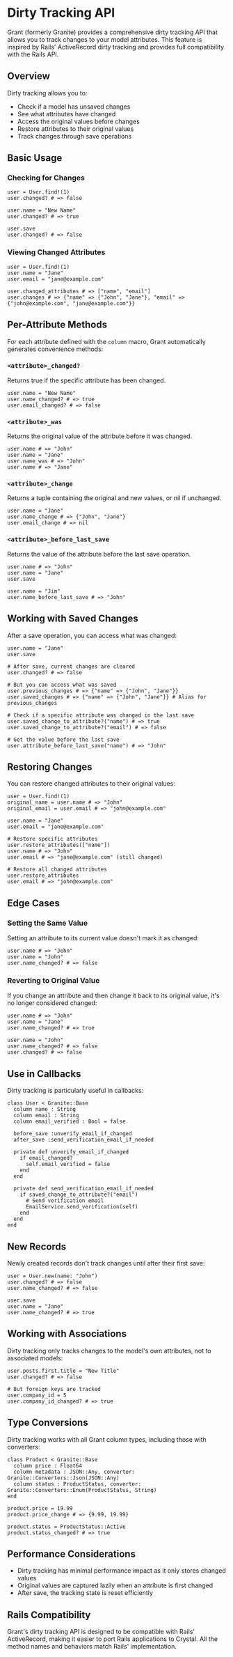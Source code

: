 # Dirty Tracking API

Grant (formerly Granite) provides a comprehensive dirty tracking API that allows you to track changes to your model attributes. This feature is inspired by Rails' ActiveRecord dirty tracking and provides full compatibility with the Rails API.

## Overview

Dirty tracking allows you to:
- Check if a model has unsaved changes
- See what attributes have changed
- Access the original values before changes
- Restore attributes to their original values
- Track changes through save operations

## Basic Usage

### Checking for Changes

```crystal
user = User.find!(1)
user.changed? # => false

user.name = "New Name"
user.changed? # => true

user.save
user.changed? # => false
```

### Viewing Changed Attributes

```crystal
user = User.find!(1)
user.name = "Jane"
user.email = "jane@example.com"

user.changed_attributes # => ["name", "email"]
user.changes # => {"name" => {"John", "Jane"}, "email" => {"john@example.com", "jane@example.com"}}
```

## Per-Attribute Methods

For each attribute defined with the `column` macro, Grant automatically generates convenience methods:

### `<attribute>_changed?`

Returns true if the specific attribute has been changed.

```crystal
user.name = "New Name"
user.name_changed? # => true
user.email_changed? # => false
```

### `<attribute>_was`

Returns the original value of the attribute before it was changed.

```crystal
user.name # => "John"
user.name = "Jane"
user.name_was # => "John"
user.name # => "Jane"
```

### `<attribute>_change`

Returns a tuple containing the original and new values, or nil if unchanged.

```crystal
user.name = "Jane"
user.name_change # => {"John", "Jane"}
user.email_change # => nil
```

### `<attribute>_before_last_save`

Returns the value of the attribute before the last save operation.

```crystal
user.name # => "John"
user.name = "Jane"
user.save

user.name = "Jim"
user.name_before_last_save # => "John"
```

## Working with Saved Changes

After a save operation, you can access what was changed:

```crystal
user.name = "Jane"
user.save

# After save, current changes are cleared
user.changed? # => false

# But you can access what was saved
user.previous_changes # => {"name" => {"John", "Jane"}}
user.saved_changes # => {"name" => {"John", "Jane"}} # Alias for previous_changes

# Check if a specific attribute was changed in the last save
user.saved_change_to_attribute?("name") # => true
user.saved_change_to_attribute?("email") # => false

# Get the value before the last save
user.attribute_before_last_save("name") # => "John"
```

## Restoring Changes

You can restore changed attributes to their original values:

```crystal
user = User.find!(1)
original_name = user.name # => "John"
original_email = user.email # => "john@example.com"

user.name = "Jane"
user.email = "jane@example.com"

# Restore specific attributes
user.restore_attributes(["name"])
user.name # => "John"
user.email # => "jane@example.com" (still changed)

# Restore all changed attributes
user.restore_attributes
user.email # => "john@example.com"
```

## Edge Cases

### Setting the Same Value

Setting an attribute to its current value doesn't mark it as changed:

```crystal
user.name # => "John"
user.name = "John"
user.name_changed? # => false
```

### Reverting to Original Value

If you change an attribute and then change it back to its original value, it's no longer considered changed:

```crystal
user.name # => "John"
user.name = "Jane"
user.name_changed? # => true

user.name = "John"
user.name_changed? # => false
user.changed? # => false
```

## Use in Callbacks

Dirty tracking is particularly useful in callbacks:

```crystal
class User < Granite::Base
  column name : String
  column email : String
  column email_verified : Bool = false
  
  before_save :unverify_email_if_changed
  after_save :send_verification_email_if_needed
  
  private def unverify_email_if_changed
    if email_changed?
      self.email_verified = false
    end
  end
  
  private def send_verification_email_if_needed
    if saved_change_to_attribute?("email")
      # Send verification email
      EmailService.send_verification(self)
    end
  end
end
```

## New Records

Newly created records don't track changes until after their first save:

```crystal
user = User.new(name: "John")
user.changed? # => false
user.name_changed? # => false

user.save
user.name = "Jane"
user.name_changed? # => true
```

## Working with Associations

Dirty tracking only tracks changes to the model's own attributes, not to associated models:

```crystal
user.posts.first.title = "New Title"
user.changed? # => false

# But foreign keys are tracked
user.company_id = 5
user.company_id_changed? # => true
```

## Type Conversions

Dirty tracking works with all Grant column types, including those with converters:

```crystal
class Product < Granite::Base
  column price : Float64
  column metadata : JSON::Any, converter: Granite::Converters::Json(JSON::Any)
  column status : ProductStatus, converter: Granite::Converters::Enum(ProductStatus, String)
end

product.price = 19.99
product.price_change # => {9.99, 19.99}

product.status = ProductStatus::Active
product.status_changed? # => true
```

## Performance Considerations

- Dirty tracking has minimal performance impact as it only stores changed values
- Original values are captured lazily when an attribute is first changed
- After save, the tracking state is reset efficiently

## Rails Compatibility

Grant's dirty tracking API is designed to be compatible with Rails' ActiveRecord, making it easier to port Rails applications to Crystal. All the method names and behaviors match Rails' implementation.